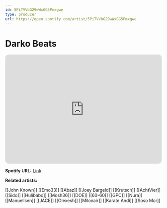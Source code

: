 ```yaml
---
id: 5PiTVVbG29wWxGG5Pmxgwe
type: producer
url: https://open.spotify.com/artist/5PiTVVbG29wWxGG5Pmxgwe
---
```

# Darko Beats

<iframe style="border-radius:12px" src="https://open.spotify.com/embed/artist/5PiTVVbG29wWxGG5Pmxgwe" width="100%" height="352" frameBorder="0" allowfullscreen="" allow="autoplay; clipboard-write; encrypted-media; fullscreen; picture-in-picture" loading="lazy"></iframe>

**Spotify URL:** [Link](https://open.spotify.com/artist/5PiTVVbG29wWxGG5Pmxgwe)

**Related artists:**

[[John Known]]
[[Emo33]]
[[Abaz]]
[[Joey Bargeld]]
[[Krutsch]]
[[AchtVier]]
[[Sido]]
[[Hulibabo]]
[[Mosh36]]
[[DOE]]
[[60-60]]
[[GPC]]
[[Nura]]
[[Manuellsen]]
[[JACE]]
[[Olexesh]]
[[Milonair]]
[[Karate Andi]]
[[Soso Mcr]]
